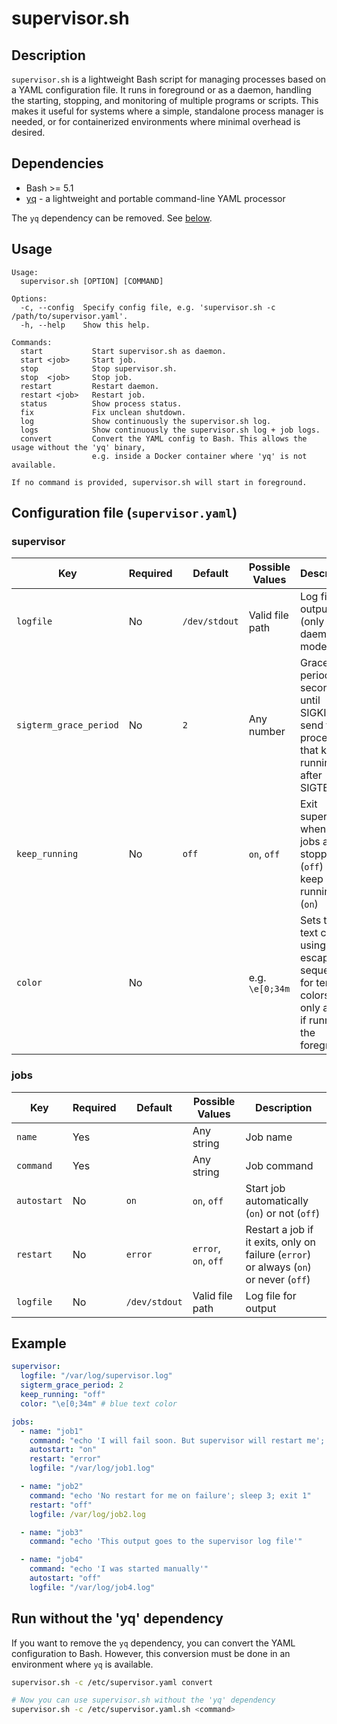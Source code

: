 # supervisor.sh

## Description

`supervisor.sh` is a lightweight Bash script for managing processes based on a YAML configuration file. It runs in foreground or as a daemon, handling the starting, stopping, and monitoring of multiple programs or scripts. This makes it useful for systems where a simple, standalone process manager is needed, or for containerized environments where minimal overhead is desired.

## Dependencies

- Bash >= 5.1
- [yq](https://github.com/mikefarah/yq) - a lightweight and portable command-line YAML processor

The `yq` dependency can be removed. See [below](#run-without-the-yq-dependency).

## Usage

```text
Usage:
  supervisor.sh [OPTION] [COMMAND]

Options:
  -c, --config  Specify config file, e.g. 'supervisor.sh -c /path/to/supervisor.yaml'.
  -h, --help    Show this help.

Commands:
  start           Start supervisor.sh as daemon.
  start <job>     Start job.
  stop            Stop supervisor.sh.
  stop  <job>     Stop job.
  restart         Restart daemon.
  restart <job>   Restart job.
  status          Show process status.
  fix             Fix unclean shutdown.
  log             Show continuously the supervisor.sh log.
  logs            Show continuously the supervisor.sh log + job logs.
  convert         Convert the YAML config to Bash. This allows the usage without the 'yq' binary,
                  e.g. inside a Docker container where 'yq' is not available.

If no command is provided, supervisor.sh will start in foreground.
```

## Configuration file (`supervisor.yaml`)

### supervisor

Key                    | Required | Default       | Possible Values | Description
-----------------------|----------|---------------|-----------------|--------------------------------------------------------------------------------------------
`logfile`              | No       | `/dev/stdout` | Valid file path | Log file for output (only for daemon mode)
`sigterm_grace_period` | No       | `2`           | Any number      | Grace period in seconds until SIGKILL is send to processes that keeps running after SIGTERM
`keep_running`         | No       | `off`         | `on`, `off`     | Exit supervisor when all jobs are stopped (`off`) or keep running (`on`)
`color`                | No       |               | e.g. `\e[0;34m` | Sets the text color using an escape sequence for terminal colors. This only applies if running in the foreground.

### jobs

Key         | Required | Default       | Possible Values      | Description
------------|----------|---------------|----------------------|---------------------------------------------------------------------------------
`name`      | Yes      |               | Any string           | Job name
`command`   | Yes      |               | Any string           | Job command
`autostart` | No       | `on`          | `on`, `off`          | Start job automatically (`on`) or not (`off`)
`restart`   | No       | `error`       | `error`, `on`, `off` | Restart a job if it exits, only on failure (`error`) or always (`on`) or never (`off`)
`logfile`   | No       | `/dev/stdout` | Valid file path      | Log file for output

## Example

```yaml
supervisor:
  logfile: "/var/log/supervisor.log"
  sigterm_grace_period: 2
  keep_running: "off"
  color: "\e[0;34m" # blue text color

jobs:
  - name: "job1"
    command: "echo 'I will fail soon. But supervisor will restart me'; sleep 10; exit 1"
    autostart: "on"
    restart: "error"
    logfile: "/var/log/job1.log"

  - name: "job2"
    command: "echo 'No restart for me on failure'; sleep 3; exit 1"
    restart: "off"
    logfile: /var/log/job2.log

  - name: "job3"
    command: "echo 'This output goes to the supervisor log file'"

  - name: "job4"
    command: "echo 'I was started manually'"
    autostart: "off"
    logfile: "/var/log/job4.log"
```

## Run without the 'yq' dependency

If you want to remove the `yq` dependency, you can convert the YAML configuration to Bash. However, this conversion must be done in an environment where `yq` is available.

```bash
supervisor.sh -c /etc/supervisor.yaml convert

# Now you can use supervisor.sh without the 'yq' dependency
supervisor.sh -c /etc/supervisor.yaml.sh <command>
```
